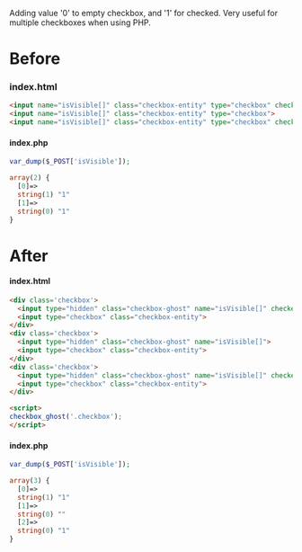 Adding value '0' to empty checkbox, and '1' for checked.
Very useful for multiple checkboxes when using PHP.

# Before

### index.html
```html
<input name="isVisible[]" class="checkbox-entity" type="checkbox" checked>
<input name="isVisible[]" class="checkbox-entity" type="checkbox">
<input name="isVisible[]" class="checkbox-entity" type="checkbox" checked>
```

#### index.php
```php
var_dump($_POST['isVisible']);

array(2) {
  [0]=>
  string(1) "1"
  [1]=>
  string(0) "1"
}
```

# After

#### index.html
```html
<div class='checkbox'>
  <input type="hidden" class="checkbox-ghost" name="isVisible[]" checked>
  <input type="checkbox" class="checkbox-entity">
</div>
<div class='checkbox'>
  <input type="hidden" class="checkbox-ghost" name="isVisible[]">
  <input type="checkbox" class="checkbox-entity">
</div>
<div class='checkbox'>
  <input type="hidden" class="checkbox-ghost" name="isVisible[]" checked>
  <input type="checkbox" class="checkbox-entity">
</div>

<script>
checkbox_ghost('.checkbox');
</script>

```

#### index.php
```php
var_dump($_POST['isVisible']);

array(3) {
  [0]=>
  string(1) "1"
  [1]=>
  string(0) ""
  [2]=>
  string(0) "1"
}
```
